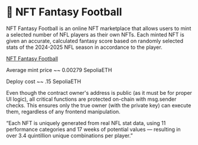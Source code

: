 # 🏈 NFT Fantasy Football   

NFT Fantasy Football is an online NFT marketplace that allows users to mint a selected number of NFL players as their own NFTs. Each minted NFT is given an accurate, calculated fantasy score based on randomly selected stats of the 2024-2025 NFL season in accordance to the player.   

[NFT Fantasy Football](https://wesleycym.github.io/NFT-Fantasy-Football/)   


Average mint price ~~ 0.00279 SepoliaETH   

Deploy cost ~~ .15 SepoliaETH     

Even though the contract owner's address is public (as it must be for proper UI logic), all critical functions are protected on-chain with msg.sender checks. This ensures only the true owner (with the private key) can execute them, regardless of any frontend manipulation.   

“Each NFT is uniquely generated from real NFL stat data, using 11 performance categories and 17 weeks of potential values — resulting in over 3.4 quintillion unique combinations per player.”   